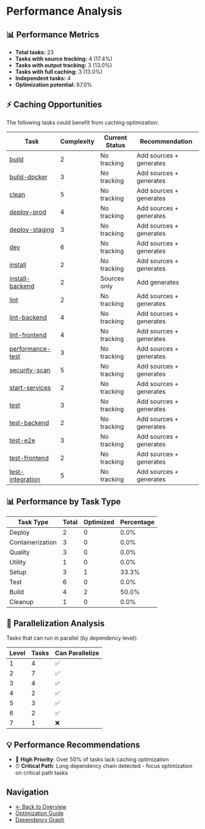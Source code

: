 # Performance Analysis

## 📊 Performance Metrics

- **Total tasks:** 23
- **Tasks with source tracking:** 4 (17.4%)
- **Tasks with output tracking:** 3 (13.0%)
- **Tasks with full caching:** 3 (13.0%)
- **Independent tasks:** 4
- **Optimization potential:** 87.0%

## ⚡ Caching Opportunities

The following tasks could benefit from caching optimization:

| Task | Complexity | Current Status | Recommendation |
|------|------------|----------------|----------------|
| [build](../tasks/build.md) | 2 | No tracking | Add sources + generates |
| [build-docker](../tasks/build-docker.md) | 3 | No tracking | Add sources + generates |
| [clean](../tasks/clean.md) | 5 | No tracking | Add sources + generates |
| [deploy-prod](../tasks/deploy-prod.md) | 4 | No tracking | Add sources + generates |
| [deploy-staging](../tasks/deploy-staging.md) | 3 | No tracking | Add sources + generates |
| [dev](../tasks/dev.md) | 6 | No tracking | Add sources + generates |
| [install](../tasks/install.md) | 2 | No tracking | Add sources + generates |
| [install-backend](../tasks/install-backend.md) | 2 | Sources only | Add generates |
| [lint](../tasks/lint.md) | 2 | No tracking | Add sources + generates |
| [lint-backend](../tasks/lint-backend.md) | 4 | No tracking | Add sources + generates |
| [lint-frontend](../tasks/lint-frontend.md) | 4 | No tracking | Add sources + generates |
| [performance-test](../tasks/performance-test.md) | 3 | No tracking | Add sources + generates |
| [security-scan](../tasks/security-scan.md) | 5 | No tracking | Add sources + generates |
| [start-services](../tasks/start-services.md) | 2 | No tracking | Add sources + generates |
| [test](../tasks/test.md) | 3 | No tracking | Add sources + generates |
| [test-backend](../tasks/test-backend.md) | 2 | No tracking | Add sources + generates |
| [test-e2e](../tasks/test-e2e.md) | 3 | No tracking | Add sources + generates |
| [test-frontend](../tasks/test-frontend.md) | 2 | No tracking | Add sources + generates |
| [test-integration](../tasks/test-integration.md) | 5 | No tracking | Add sources + generates |

## 📊 Performance by Task Type

| Task Type | Total | Optimized | Percentage |
|-----------|-------|-----------|------------|
| Deploy | 2 | 0 | 0.0% |
| Containerization | 3 | 0 | 0.0% |
| Quality | 3 | 0 | 0.0% |
| Utility | 1 | 0 | 0.0% |
| Setup | 3 | 1 | 33.3% |
| Test | 6 | 0 | 0.0% |
| Build | 4 | 2 | 50.0% |
| Cleanup | 1 | 0 | 0.0% |

## 🚀 Parallelization Analysis

Tasks that can run in parallel (by dependency level):

| Level | Tasks | Can Parallelize |
|-------|-------|-----------------|
| 1 | 4 | ✅ |
| 2 | 7 | ✅ |
| 3 | 4 | ✅ |
| 4 | 2 | ✅ |
| 5 | 3 | ✅ |
| 6 | 2 | ✅ |
| 7 | 1 | ❌ |

## 💡 Performance Recommendations

- 🔴 **High Priority**: Over 50% of tasks lack caching optimization
- ⏰ **Critical Path**: Long dependency chain detected - focus optimization on critical path tasks

## Navigation

- [← Back to Overview](../README.md)
- [Optimization Guide](../OPTIMIZATION-GUIDE.md)
- [Dependency Graph](../tasks/dependency-graph.md)
